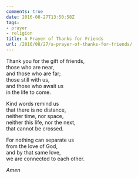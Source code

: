 ```yaml
---
comments: true
date: 2016-08-27T13:50:58Z
tags:
- prayer
- religion
title: A Prayer of Thanks for Friends
url: /2016/08/27/a-prayer-of-thanks-for-friends/
---
```


Thank you for the gift of friends,  
those who are near,  
and those who are far;  
those still with us,  
and those who await us   
in the life to come.

Kind words remind us   
that there is no distance,  
neither time, nor space,  
neither this life, nor the next,  
that cannot be crossed.

For nothing can separate us  
from the love of God,  
and by that same love,  
we are connected to each other.

*Amen*
